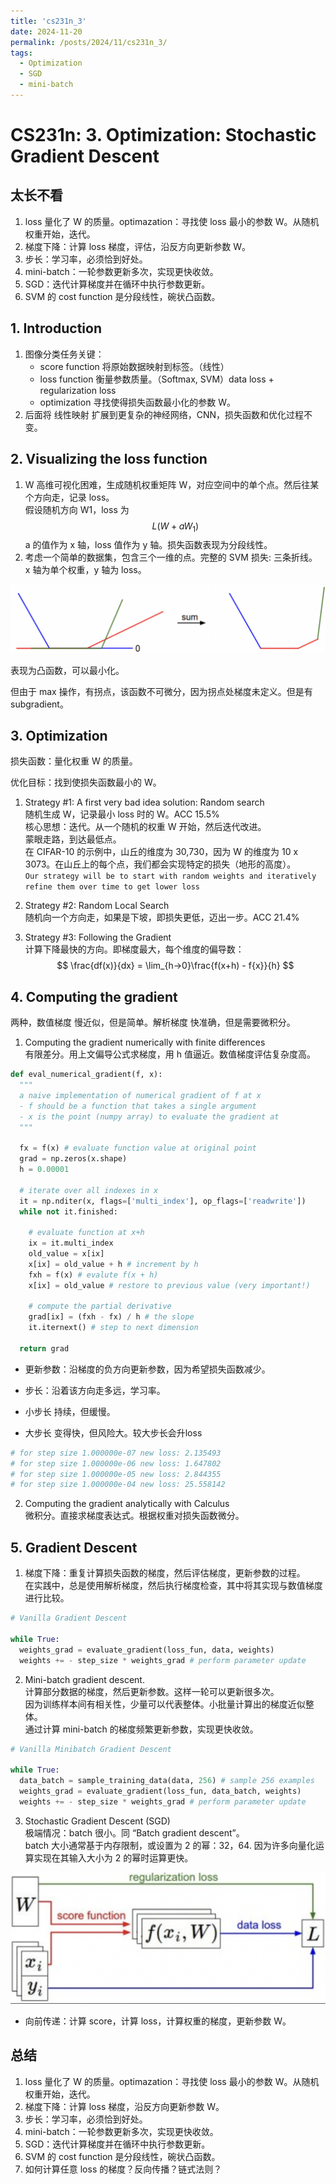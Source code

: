 ```yaml
---
title: 'cs231n_3'
date: 2024-11-20
permalink: /posts/2024/11/cs231n_3/
tags:
  - Optimization
  - SGD
  - mini-batch
---
```


# CS231n: 3. Optimization: Stochastic Gradient Descent

## 太长不看
1. loss 量化了 W 的质量。optimazation：寻找使 loss 最小的参数 W。从随机权重开始，迭代。
2. 梯度下降：计算 loss 梯度，评估，沿反方向更新参数 W。
3. 步长：学习率，必须恰到好处。
4. mini-batch：一轮参数更新多次，实现更快收敛。
5. SGD：迭代计算梯度并在循环中执行参数更新。
6. SVM 的 cost function 是分段线性，碗状凸函数。

## 1. Introduction
1. 图像分类任务关键：
   - score function 将原始数据映射到标签。（线性）
   - loss function 衡量参数质量。（Softmax, SVM）data loss + regularization loss
   - optimization 寻找使得损失函数最小化的参数 W。
2. 后面将 线性映射 扩展到更复杂的神经网络，CNN，损失函数和优化过程不变。

## 2. Visualizing the loss function
1. W 高维可视化困难，生成随机权重矩阵 W，对应空间中的单个点。然后往某个方向走，记录 loss。\
   假设随机方向 W1，loss 为 $$ L(W + aW_1) $$
   a 的值作为 x 轴，loss 值作为 y 轴。损失函数表现为分段线性。
2. 考虑一个简单的数据集，包含三个一维的点。完整的 SVM 损失: 三条折线。\
   x 轴为单个权重，y 轴为 loss。

<div style="text-align: center;">
  <img src="/images/SVM_loss_vis.png" style="width: auto; height: auto;">
</div>

表现为凸函数，可以最小化。

但由于 max 操作，有拐点，该函数不可微分，因为拐点处梯度未定义。但是有 subgradient。

## 3. Optimization
损失函数：量化权重 W 的质量。

优化目标：找到使损失函数最小的 W。

1. Strategy #1: A first very bad idea solution: Random search \
   随机生成 W，记录最小 loss 时的 W。ACC 15.5% \
   核心思想：迭代。从一个随机的权重 W 开始，然后迭代改进。 \
   蒙眼走路，到达最低点。\
   在 CIFAR-10 的示例中，山丘的维度为 30,730，因为 W 的维度为 10 x 3073。在山丘上的每个点，我们都会实现特定的损失（地形的高度）。\
   `Our strategy will be to start with random weights and iteratively refine them over time to get lower loss`

2. Strategy #2: Random Local Search \
   随机向一个方向走，如果是下坡，即损失更低，迈出一步。ACC 21.4% 

3. Strategy #3: Following the Gradient \
   计算下降最快的方向。即梯度最大，每个维度的偏导数：
   $$ \frac{df(x)}{dx} = \lim_{h->0}\frac{f(x+h) - f{x}}{h} $$

## 4. Computing the gradient
两种，数值梯度 慢近似，但是简单。解析梯度 快准确，但是需要微积分。
1. Computing the gradient numerically with finite differences \
   有限差分。用上文偏导公式求梯度，用 h 值逼近。数值梯度评估复杂度高。

``` python
def eval_numerical_gradient(f, x):
  """
  a naive implementation of numerical gradient of f at x
  - f should be a function that takes a single argument
  - x is the point (numpy array) to evaluate the gradient at
  """

  fx = f(x) # evaluate function value at original point
  grad = np.zeros(x.shape)
  h = 0.00001

  # iterate over all indexes in x
  it = np.nditer(x, flags=['multi_index'], op_flags=['readwrite'])
  while not it.finished:

    # evaluate function at x+h
    ix = it.multi_index
    old_value = x[ix]
    x[ix] = old_value + h # increment by h
    fxh = f(x) # evalute f(x + h)
    x[ix] = old_value # restore to previous value (very important!)

    # compute the partial derivative
    grad[ix] = (fxh - fx) / h # the slope
    it.iternext() # step to next dimension

  return grad
```

- 更新参数：沿梯度的负方向更新参数，因为希望损失函数减少。

- 步长：沿着该方向走多远，学习率。
- 小步长 持续，但缓慢。
- 大步长 变得快，但风险大。较大步长会升loss

``` python
# for step size 1.000000e-07 new loss: 2.135493
# for step size 1.000000e-06 new loss: 1.647802
# for step size 1.000000e-05 new loss: 2.844355
# for step size 1.000000e-04 new loss: 25.558142
```
2. Computing the gradient analytically with Calculus \
   微积分。直接求梯度表达式。根据权重对损失函数微分。

## 5. Gradient Descent
1. 梯度下降：重复计算损失函数的梯度，然后评估梯度，更新参数的过程。\
   在实践中，总是使用解析梯度，然后执行梯度检查，其中将其实现与数值梯度进行比较。

``` python
# Vanilla Gradient Descent

while True:
  weights_grad = evaluate_gradient(loss_fun, data, weights)
  weights += - step_size * weights_grad # perform parameter update
```
2. Mini-batch gradient descent. \
   计算部分数据的梯度，然后更新参数。这样一轮可以更新很多次。\
   因为训练样本间有相关性，少量可以代表整体。小批量计算出的梯度近似整体。\
   通过计算 mini-batch 的梯度频繁更新参数，实现更快收敛。

``` python
# Vanilla Minibatch Gradient Descent

while True:
  data_batch = sample_training_data(data, 256) # sample 256 examples
  weights_grad = evaluate_gradient(loss_fun, data_batch, weights)
  weights += - step_size * weights_grad # perform parameter update
```
3. Stochastic Gradient Descent (SGD) \
   极端情况：batch 很小。同 “Batch gradient descent”。\
   batch 大小通常基于内存限制，或设置为 2 的幂：32，64. 因为许多向量化运算实现在其输入大小为 2 的幂时运算更快。

<div style="text-align: center;">
  <img src="/images/flow.png" style="width: auto; height: auto;">
</div>

- 向前传递：计算 score，计算 loss，计算权重的梯度，更新参数 W。

## 总结
1. loss 量化了 W 的质量。optimazation：寻找使 loss 最小的参数 W。从随机权重开始，迭代。
2. 梯度下降：计算 loss 梯度，沿反方向更新参数 W。
3. 步长：学习率，必须恰到好处。
4. mini-batch：一轮参数更新多次，实现更快收敛。
5. SGD：迭代计算梯度并在循环中执行参数更新。
6. SVM 的 cost function 是分段线性，碗状凸函数。
7. 如何计算任意 loss 的梯度？反向传播？链式法则？
